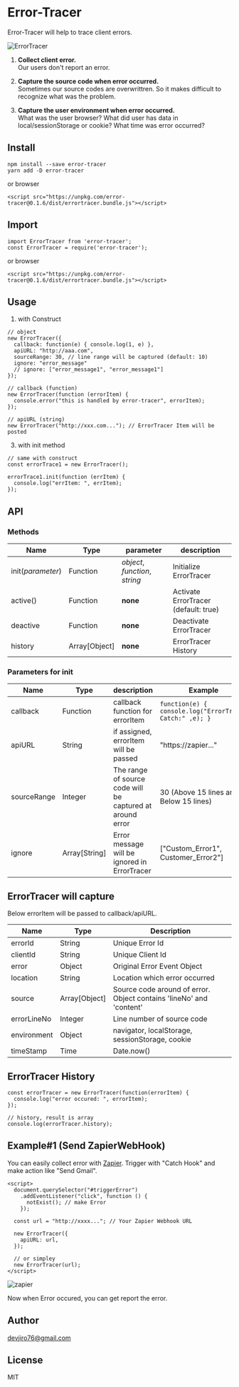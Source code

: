 # Error-Tracer

Error-Tracer will help to trace client errors.

![ErrorTracer](https://user-images.githubusercontent.com/25057349/41692482-88432d6c-753b-11e8-9493-07a22aa3c6d6.png)

1. **Collect client error.**  
Our users don't report an error.

2. **Capture the source code when error occurred.**  
Sometimes our source codes are overwrittren. So it makes difficult to recognize what was the problem.

3. **Capture the user environment when error occurred.**  
What was the user browser?
What did user has data in local/sessionStorage or cookie?
What time was error occurred?


## Install
```
npm install --save error-tracer
yarn add -D error-tracer
```
or browser
```
<script src="https://unpkg.com/error-tracer@0.1.6/dist/errortracer.bundle.js"></script>
```

## Import
```
import ErrorTracer from 'error-tracer';
const ErrorTracer = require('error-tracer');
```
or browser
```
<script src="https://unpkg.com/error-tracer@0.1.6/dist/errortracer.bundle.js"></script>
```

## Usage
1. with Construct
```
// object
new ErrorTracer({
  callback: function(e) { console.log(1, e) },
  apiURL: "http://aaa.com",
  sourceRange: 30, // line range will be captured (default: 10)
  ignore: "error_message"
  // ignore: ["error_message1", "error_message1"]
});

// callback (function)
new ErrorTracer(function (errorItem) {
  console.error("this is handled by error-tracer", errorItem);
});

// apiURL (string)
new ErrorTracer("http://xxx.com..."); // ErrorTracer Item will be posted

```
3. with init method
```
// same with construct
const errorTrace1 = new ErrorTracer();

errorTrace1.init(function (errItem) {
  console.log("errItem: ", errItem);
});
```
## API
### Methods
| Name              | Type     | parameter                            | description                          |
|-------------------|----------|--------------------------------------|--------------------------------------|
| init(_parameter_) | Function | _object_, _function_, _string_ | Initialize ErrorTracer               |
| active()          | Function | __none__                             | Activate ErrorTracer (default: true) |
| deactive          | Function | __none__                             | Deactivate ErrorTracer               |
| history           | Array[Object]    | __none__                             | ErrorTracer History                  |

### Parameters for init
| Name        | Type          | description                                                | Example                                                   |
|-------------|---------------|------------------------------------------------------------|-----------------------------------------------------------|
| callback    | Function      | callback function for errorItem                            | `function(e) { console.log("ErrorTracer Catch:" ,e); }` |
| apiURL      | String        | if assigned, errorItem will be passed                      | "https://zapier..."                                       |
| sourceRange | Integer       | The range of source code will be captured at around error  | 30 (Above 15 lines and Below 15 lines)                    |
| ignore      | Array[String] | Error message will be ignored in ErrorTracer               | ["Custom_Error1", Customer_Error2"]  


## ErrorTracer will capture
Below errorItem will be passed to callback/apiURL.

| Name        | Type          | Description                                                         |
|-------------|---------------|---------------------------------------------------------------------|
| errorId     | String        | Unique Error Id                                                     |
| clientId    | String        | Unique Client Id                                                    |
| error       | Object        | Original Error Event Object                                         |
| location    | String        | Location which error occurred                                       |
| source      | Array[Object] | Source code around of error. Object contains 'lineNo' and 'content' |
| errorLineNo | Integer       | Line number of source code                                          |
| environment | Object        | navigator, localStorage, sessionStorage, cookie                     |
| timeStamp   | Time          | Date.now()                                                          |

## ErrorTracer History
```
const errorTracer = new ErrorTracer(function(errorItem) {
  console.log("error occured: ", errorItem);
});

// history, result is array
console.log(errorTracer.history);
```

## Example#1 (Send ZapierWebHook)
You can easily collect error with [Zapier](https://zapier.com).
Trigger with "Catch Hook" and make action like "Send Gmail".
```
<script>
  document.querySelector("#triggerError")
    .addEventListener("click", function () {
      notExist(); // make Error
    });

  const url = "http://xxxx..."; // Your Zapier Webhook URL

  new ErrorTracer({
    apiURL: url,
  });

  // or simpley
  new ErrorTracer(url);
</script>
```
![zapier](https://user-images.githubusercontent.com/25057349/41698810-5814cc52-755b-11e8-8226-b1787d7b9f69.png)

Now when Error occured, you can get report the error.



## Author
devjiro76@gmail.com



## License
MIT
